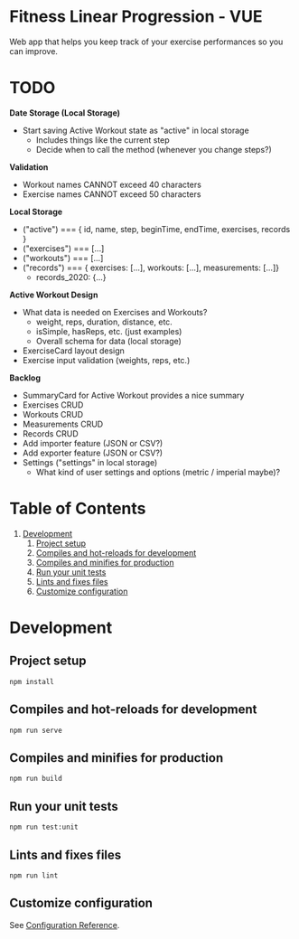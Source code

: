 # Fitness Linear Progression - VUE

Web app that helps you keep track of your exercise performances so you can improve.

# TODO

**Date Storage (Local Storage)**
- Start saving Active Workout state as "active" in local storage
    - Includes things like the current step
    - Decide when to call the method (whenever you change steps?)

**Validation**
- Workout names CANNOT exceed 40 characters
- Exercise names CANNOT exceed 50 characters

**Local Storage**
- ("active") === { id, name, step, beginTime, endTime, exercises, records }
- ("exercises") === [...]
- ("workouts") === [...]
- ("records") === { exercises: [...], workouts: [...], measurements: [...]}
    - records_2020: {...}

**Active Workout Design**
- What data is needed on Exercises and Workouts?
    - weight, reps, duration, distance, etc.
    - isSimple, hasReps, etc. (just examples)
    - Overall schema for data (local storage)
- ExerciseCard layout design
- Exercise input validation (weights, reps, etc.)

**Backlog**
- SummaryCard for Active Workout provides a nice summary
- Exercises CRUD
- Workouts CRUD
- Measurements CRUD
- Records CRUD
- Add importer feature (JSON or CSV?)
- Add exporter feature (JSON or CSV?)
- Settings ("settings" in local storage)
    - What kind of user settings and options (metric / imperial maybe)?

# Table of Contents

1. [Development](#Development)
   1. [Project setup](#Project-setup)
   2. [Compiles and hot-reloads for development](#Compiles-and-hot-reloads-for-development)
   3. [Compiles and minifies for production](#Compiles-and-minifies-for-production)
   4. [Run your unit tests](#Run-your-unit-tests)
   5. [Lints and fixes files](#Lints-and-fixes-files)
   6. [Customize configuration](#Customize-configuration)

# Development

## Project setup

```
npm install
```

## Compiles and hot-reloads for development

```
npm run serve
```

## Compiles and minifies for production

```
npm run build
```

## Run your unit tests

```
npm run test:unit
```

## Lints and fixes files

```
npm run lint
```

## Customize configuration

See [Configuration Reference](https://cli.vuejs.org/config/).
